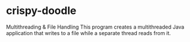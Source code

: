 # crispy-doodle

Multithreading & File Handling
This program creates a multithreaded Java application that writes to a file while a separate thread reads from it.
